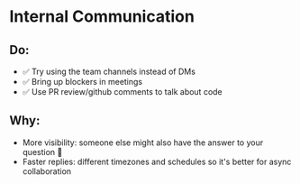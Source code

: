 # Internal Communication

## Do:
- ✅ Try using the team channels instead of DMs
- ✅ Bring up blockers in meetings
- ✅ Use PR review/github comments to talk about code

## Why:
- More visibility: someone else might also have the answer to your question 👀
- Faster replies: different timezones and schedules so it's better for async collaboration
